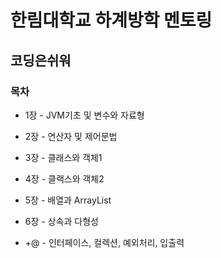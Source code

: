 # 한림대학교 하계방학 멘토링
## 코딩은쉬워

### 목차
- 1장 - JVM기초 및 변수와 자료형
- 2장 - 연산자 및 제어문법
- 3장 - 클래스와 객체1
- 4장 - 클랙스와 객체2
- 5장 - 배열과 ArrayList
- 6장 - 상속과 다형성

- +@ - 인터페이스, 컬렉션, 예외처리, 입출력

